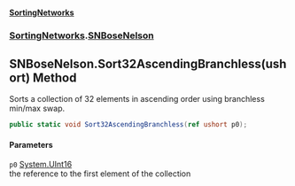 #### [SortingNetworks](index.md 'index')
### [SortingNetworks](SortingNetworks.md 'SortingNetworks').[SNBoseNelson](SortingNetworks_SNBoseNelson.md 'SortingNetworks.SNBoseNelson')
## SNBoseNelson.Sort32AscendingBranchless(ushort) Method
Sorts a collection of 32 elements in ascending order using branchless min/max swap.  
```csharp
public static void Sort32AscendingBranchless(ref ushort p0);
```
#### Parameters
<a name='SortingNetworks_SNBoseNelson_Sort32AscendingBranchless(ushort)_p0'></a>
`p0` [System.UInt16](https://docs.microsoft.com/en-us/dotnet/api/System.UInt16 'System.UInt16')  
the reference to the first element of the collection
  
